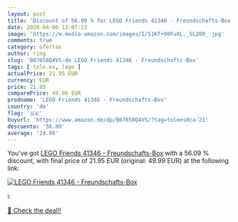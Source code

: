 ```yaml
---
layout: post
title: 'Discount of 56.09 % for LEGO Friends 41346 - Freundschafts-Box'
date: 2020-04-06 13:07:23
image: 'https://m.media-amazon.com/images/I/51Kf+90FuXL._SL200_.jpg'
comments: true
category: ofertas
author: ring
slug: 'B07658Q4VS-de LEGO Friends 41346 - Freundschafts-Box'
tags: [ tole.es, lego ]
actualPrice: 21.95 EUR
currency: EUR
price: 21.95
comparePrice: 49.99 EUR
prodname: 'LEGO Friends 41346 - Freundschafts-Box'
country: 'de'
flag: '🇩🇪'
buyurl: 'https://www.amazon.de/dp/B07658Q4VS/?tag=tolees0ca-21'
descuento: '56.09'
average: '24.08'
---
```


You've got [LEGO Friends 41346 - Freundschafts-Box](https://www.amazon.de/dp/B07658Q4VS/?tag=tolees0ca-21) with a  56.09 % discount, with final price of 21.95 EUR (original: 49.99 EUR) at the following link:

[![LEGO Friends 41346 - Freundschafts-Box](https://m.media-amazon.com/images/I/51Kf+90FuXL._SL200_.jpg)](https://www.amazon.de/dp/B07658Q4VS/?tag=tolees0ca-21)

ℹ️:


[🛒 Check the deal!!](https://www.amazon.de/dp/B07658Q4VS/?tag=tolees0ca-21)
